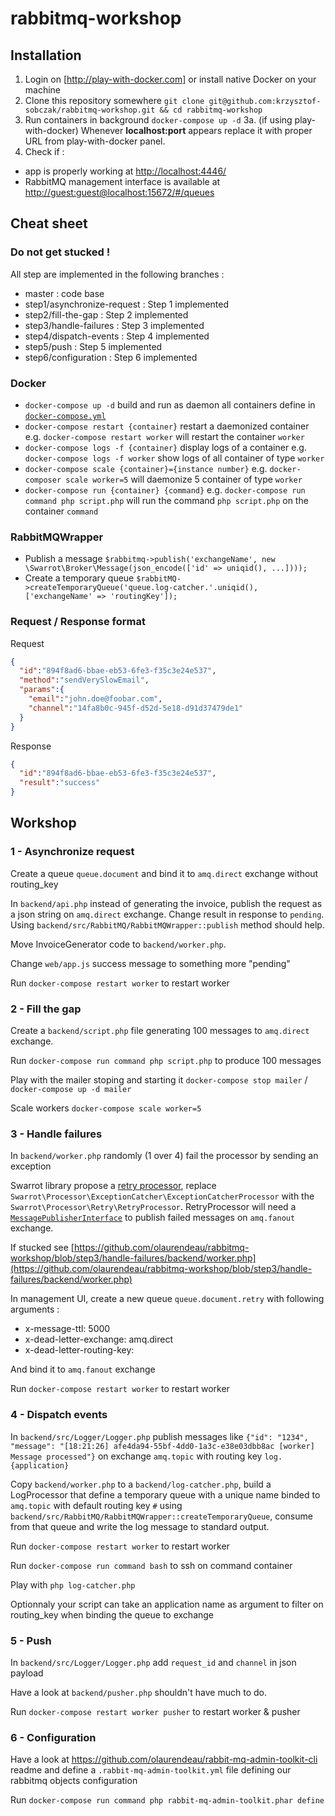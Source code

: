 # rabbitmq-workshop

## Installation

1. Login on [http://play-with-docker.com] or install native Docker on your machine
2. Clone this repository somewhere `git clone git@github.com:krzysztof-sobczak/rabbitmq-workshop.git && cd rabbitmq-workshop`
3. Run containers in background `docker-compose up -d`
3a. (if using play-with-docker) Whenever **localhost:port** appears replace it with proper URL from play-with-docker panel.
5. Check if :
  * app is properly working at [http://localhost:4446/](http://localhost:4446/)
  * RabbitMQ management interface is available at [http://guest:guest@localhost:15672/#/queues](http://guest:guest@localhost:15672/#/queues)

## Cheat sheet

### Do not get stucked !

All step are implemented in the following branches :
- master : code base
- step1/asynchronize-request : Step 1 implemented
- step2/fill-the-gap : Step 2 implemented
- step3/handle-failures : Step 3 implemented
- step4/dispatch-events : Step 4 implemented
- step5/push : Step 5 implemented
- step6/configuration : Step 6 implemented

### Docker

* `docker-compose up -d` build and run as daemon all containers define in [`docker-compose.yml`](https://github.com/olaurendeau/rabbitmq-workshop/blob/master/docker-compose.yml)
* `docker-compose restart {container}` restart a daemonized container e.g. `docker-compose restart worker` will restart the container `worker`
* `docker-compose logs -f {container}` display logs of a container e.g. `docker-compose logs -f worker` show logs of all container of type `worker`
* `docker-compose scale {container}={instance number}` e.g. `docker-composer scale worker=5` will daemonize 5 container of type `worker`
* `docker-compose run {container} {command}` e.g. `docker-compose run command php script.php` will run the command `php script.php` on the container `command`

### RabbitMQWrapper

* Publish a message `$rabbitmq->publish('exchangeName', new \Swarrot\Broker\Message(json_encode(['id' => uniqid(), ...])));`
* Create a temporary queue `$rabbitMQ->createTemporaryQueue('queue.log-catcher.'.uniqid(), ['exchangeName' => 'routingKey']);`

### Request / Response format

Request
```json
{
  "id":"894f8ad6-bbae-eb53-6fe3-f35c3e24e537",
  "method":"sendVerySlowEmail",
  "params":{
    "email":"john.doe@foobar.com",
    "channel":"14fa8b0c-945f-d52d-5e18-d91d37479de1"
  }
}
```

Response
```json
{
  "id":"894f8ad6-bbae-eb53-6fe3-f35c3e24e537",
  "result":"success"
}
```

## Workshop

### 1 - Asynchronize request

Create a queue `queue.document` and bind it to `amq.direct` exchange without routing_key

In `backend/api.php` instead of generating the invoice, publish the request as a json string on `amq.direct` exchange. Change result in response to `pending`. Using `backend/src/RabbitMQ/RabbitMQWrapper::publish` method should help.

Move InvoiceGenerator code to `backend/worker.php`.

Change `web/app.js` success message to something more "pending"

Run `docker-compose restart worker` to restart worker

### 2 - Fill the gap

Create a `backend/script.php` file generating 100 messages to `amq.direct` exchange.

Run `docker-compose run command php script.php` to produce 100 messages

Play with the mailer stoping and starting it `docker-compose stop mailer` / `docker-compose up -d mailer`

Scale workers `docker-compose scale worker=5`

### 3 - Handle failures

In `backend/worker.php` randomly (1 over 4) fail the processor by sending an exception

Swarrot library propose a [retry processor](https://github.com/swarrot/swarrot/tree/master/src/Swarrot/Processor/Retry), replace `Swarrot\Processor\ExceptionCatcher\ExceptionCatcherProcessor` with the `Swarrot\Processor\Retry\RetryProcessor`.
RetryProcessor will need a [`MessagePublisherInterface`](https://github.com/olaurendeau/rabbitmq-workshop/blob/master/backend/src/RabbitMQ/RabbitMQWrapper.php#L45-L51) to publish failed messages on `amq.fanout` exchange.

If stucked see [https://github.com/olaurendeau/rabbitmq-workshop/blob/step3/handle-failures/backend/worker.php](https://github.com/olaurendeau/rabbitmq-workshop/blob/step3/handle-failures/backend/worker.php)

In management UI, create a new queue `queue.document.retry` with following arguments :
* x-message-ttl:	5000
* x-dead-letter-exchange:	amq.direct
* x-dead-letter-routing-key:	

And bind it to `amq.fanout` exchange

Run `docker-compose restart worker` to restart worker

### 4 - Dispatch events

In `backend/src/Logger/Logger.php` publish messages like `{"id": "1234", "message": "[18:21:26] afe4da94-55bf-4dd0-1a3c-e38e03dbb8ac [worker] Message processed"}` on exchange `amq.topic` with routing key `log.{application}`

Copy `backend/worker.php` to a `backend/log-catcher.php`, build a LogProcessor that define a temporary queue with a unique name binded to `amq.topic` with default routing key `#` using `backend/src/RabbitMQ/RabbitMQWrapper::createTemporaryQueue`, consume from that queue and write the log message to standard output.

Run `docker-compose restart worker` to restart worker

Run `docker-compose run command bash` to ssh on command container

Play with `php log-catcher.php`

Optionnaly your script can take an application name as argument to filter on routing_key when binding the queue to exchange

### 5 - Push

In `backend/src/Logger/Logger.php` add `request_id` and `channel` in json payload

Have a look at `backend/pusher.php` shouldn't have much to do.

Run `docker-compose restart worker pusher` to restart worker & pusher

### 6 - Configuration

Have a look at https://github.com/olaurendeau/rabbit-mq-admin-toolkit-cli readme and define a `.rabbit-mq-admin-toolkit.yml` file defining our rabbitmq objects configuration

Run `docker-compose run command php rabbit-mq-admin-toolkit.phar define`
